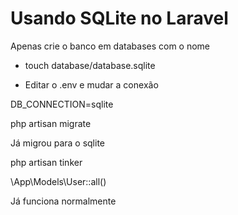 # Usando SQLite no Laravel

Apenas crie o banco em databases com o nome

- touch database/database.sqlite

- Editar o .env e mudar a conexão

DB_CONNECTION=sqlite

php artisan migrate

Já migrou para o sqlite

php artisan tinker

\App\Models\User::all()

Já funciona normalmente


